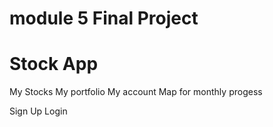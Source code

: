 # module 5 Final Project #

# Stock App #

My Stocks 
My portfolio
My account 
Map for monthly progess 

Sign Up
Login 
